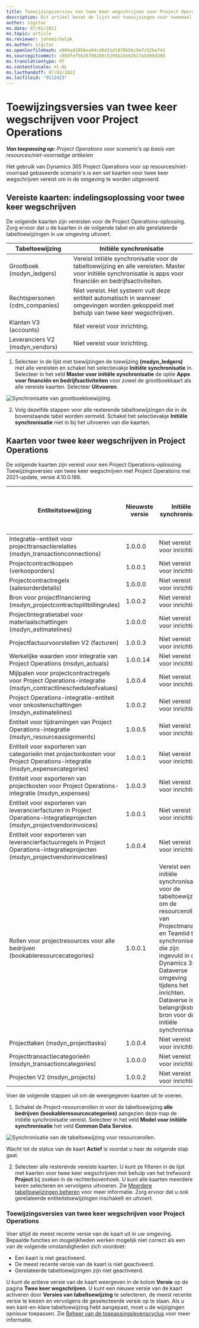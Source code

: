 ```yaml
---
title: Toewijzingsversies van twee keer wegschrijven voor Project Operations
description: Dit artikel bevat de lijst met toewijzingen voor tweemaal wegschrijven die vereist zijn voor Dynamics 365 Project Operations.
author: sigitac
ms.date: 07/01/2021
ms.topic: article
ms.reviewer: johnmichalak
ms.author: sigitac
ms.openlocfilehash: e904ad18b6ea94cd6d31d1878b5bc9e7c52be741
ms.sourcegitcommit: c8b8fef5626790208c5290b1bb92b17a5d90d286
ms.translationtype: HT
ms.contentlocale: nl-NL
ms.lasthandoff: 07/02/2022
ms.locfileid: "9112423"
---
```

# <a name="project-operations-dual-write-map-versions"></a>Toewijzingsversies van twee keer wegschrijven voor Project Operations

_**Van toepassing op:** Project Operations voor scenario's op basis van resources/niet-voorradige artikelen_

Het gebruik van Dynamics 365 Project Operations voor op resources/niet-voorraad gebaseerde scenario's is een set kaarten voor twee keer wegschrijven vereist om in de omgeving te worden uitgevoerd. 

## <a name="prerequisite-maps-dual-write-orchestration-solution"></a>Vereiste kaarten: indelingsoplossing voor twee keer wegschrijven

De volgende kaarten zijn vereisten voor de Project Operations-oplossing. Zorg ervoor dat u de kaarten in de volgende tabel en alle gerelateerde tabeltoewijzingen in uw omgeving uitvoert.

| Tabeltoewijzing | Initiële synchronisatie |
| --- | --- |
| Grootboek (msdyn_ledgers) | Vereist initiële synchronisatie voor de tabeltoewijzing en alle vereisten. Master voor initiële synchronisatie is apps voor financiën en bedrijfsactiviteiten. |
| Rechtspersonen (cdm_companies) | Niet vereist. Het systeem vult deze entiteit automatisch in wanneer omgevingen worden gekoppeld met behulp van twee keer wegschrijven. |
| Klanten V3 (accounts) | Niet vereist voor inrichting. |
| Leveranciers V2 (msdyn_vendors) | Niet vereist voor inrichting. |

1. Selecteer in de lijst met toewijzingen de toewijzing **(msdyn\_ledgers)** met alle vereisten en schakel het selectievakje **Initiële synchronisatie** in. Selecteer in het veld **Master voor initiële synchronisatie** de optie **Apps voor financiën en bedrijfsactiviteiten** voor zowel de grootboekkaart als alle vereiste kaarten. Selecteer **Uitvoeren**.

![Synchronisatie van grootboektoewijzing.](media/DW6.png)

2. Volg dezelfde stappen voor alle resterende tabeltoewijzingen die in de bovenstaande tabel worden vermeld. Schakel het selectievakje **Initiële synchronisatie** niet in bij het uitvoeren van die kaarten.

## <a name="project-operations-dual-write-maps"></a>Kaarten voor twee keer wegschrijven in Project Operations

De volgende kaarten zijn vereist voor een Project Operations-oplossing. Toewijzingsversies van twee keer wegschrijven met Project Operations mei 2021-update, versie 4.10.0.186.

| Entiteitstoewijzing | Nieuwste versie | Initiële synchronisatie | Vereiste versie van Dynamics 365 Finance |
| --- | --- | --- | --- |
| Integratie-entiteit voor projecttransactierelaties (msdyn\_transactionconnections) | 1.0.0.0 | Niet vereist voor inrichting. ||
| Projectcontractkoppen (verkooporders) | 1.0.0.1 | Niet vereist voor inrichting. ||
| Projectcontractregels (salesorderdetails) | 1.0.0.0 | Niet vereist voor inrichting. ||
| Bron voor projectfinanciering (msdyn_projectcontractsplitbillingrules) | 1.0.0.2 | Niet vereist voor inrichting. ||
| Projectintegratietabel voor materiaalschattingen (msdyn\_estimatelines) | 1.0.0.0 | Niet vereist voor inrichting. ||
| Projectfactuurvoorstellen V2 (facturen) | 1.0.0.3 | Niet vereist voor inrichting. ||
| Werkelijke waarden voor integratie van Project Operations (msdyn_actuals) | 1.0.0.14 | Niet vereist voor inrichting. ||
| Mijlpalen voor projectcontractregels voor Project Operations-integratie (msdyn_contractlinescheduleofvalues) | 1.0.0.4 | Niet vereist voor inrichting. ||
| Project Operations-integratie-entiteit voor onkostenschattingen (msdyn_estimatelines) | 1.0.0.2 | Niet vereist voor inrichting. ||
| Entiteit voor tijdramingen van Project Operations-integratie (msdyn_resourceassignments) | 1.0.0.5 | Niet vereist voor inrichting. ||
| Entiteit voor exporteren van categorieën met projectonkosten voor Project Operations-integratie (msdyn_expensecategories) | 1.0.0.1 | Niet vereist voor inrichting. ||
| Entiteit voor exporteren van projectkosten voor Project Operations-integratie (msdyn_expenses) | 1.0.0.3 | Niet vereist voor inrichting. ||
| Entiteit voor exporteren van leverancierfacturen in Project Operations-integratieprojecten (msdyn_projectvendorinvoices) | 1.0.0.1 | Niet vereist voor inrichting. |10.0.26 of hoger|
| Entiteit voor exporteren van leverancierfactuurregels in Project Operations-integratieprojecten (msdyn_projectvendorinvoicelines) | 1.0.0.4 | Niet vereist voor inrichting. | 10.0.26 of hoger |
| Rollen voor projectresources voor alle bedrijven (bookableresourcecategories) | 1.0.0.1 | Vereist een initiële synchronisatie voor de tabeltoewijzing om de resourcerollen van Projectmanager en Teamlid te synchroniseren die zijn ingevuld in de Dynamics 365 Dataverse omgeving tijdens het inrichten. Dataverse is de belangrijkste bron voor de initiële synchronisatie. ||
| Projecttaken (msdyn_projecttasks) | 1.0.0.4 | Niet vereist voor inrichting. ||
| Projecttransactiecategorieën (msdyn_transactioncategories) | 1.0.0.0 | Niet vereist voor inrichting. ||
| Projecten V2 (msdyn_projects) | 1.0.0.2 | Niet vereist voor inrichting. ||

Voer de volgende stappen uit om de weergegeven kaarten uit te voeren.

1. Schakel de Project-resourcerollen in voor de tabeltoewijzing **alle bedrijven (bookableresourcecategories)** aangezien deze map de initiële synchronisatie vereist. Selecteer in het veld **Model voor initiële synchronisatie** het veld **Common Data Service**. 

 ![Synchronisatie van de tabeltoewijzing voor resourcerollen.](media/6ResourceInitialSync.jpg)

 Wacht tot de status van de kaart **Actief** is voordat u naar de volgende stap gaat.

2. Selecteer alle resterende vereiste kaarten. U kunt ze filteren in de lijst met kaarten voor twee keer wegschrijven met behulp van het trefwoord **Project** bij zoeken in de rechterbovenhoek. U kunt alle kaarten meerdere keren selecteren en vervolgens uitvoeren. Zie [Meerdere tabeltoewijzingen beheren](/dynamics365/fin-ops-core/dev-itpro/data-entities/dual-write/multiple-entity-maps) voor meer informatie. Zorg ervoor dat u ook gerelateerde entiteitstoewijzingen inschakelt en uitvoert.

### <a name="project-operations-dual-write-map-versions"></a>Toewijzingsversies van twee keer wegschrijven voor Project Operations

Voer altijd de meest recente versie van de kaart uit in uw omgeving. Bepaalde functies en mogelijkheden werken mogelijk niet correct als een van de volgende omstandigheden zich voordoet:

- Een kaart is niet geactiveerd.
- De meest recente versie van de kaart is niet geactiveerd. 
- Gerelateerde tabeltoewijzingen zijn niet geactiveerd.

U kunt de actieve versie van de kaart weergeven in de kolom **Versie** op de pagina **Twee keer wegschrijven**. U kunt een nieuwe versie van de kaart activeren door **Versies van tabeltoewijzing** te selecteren, de meest recente versie te kiezen en vervolgens de geselecteerde versie op te slaan. Als u een kant-en-klare tabeltoewijzing hebt aangepast, moet u de wijzigingen opnieuw toepassen. Zie [Beheer van de toepassingslevenscyclus](/dynamics365/fin-ops-core/dev-itpro/data-entities/dual-write/app-lifecycle-management) voor meer informatie.
